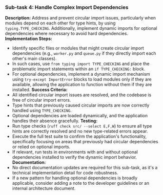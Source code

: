 ### Sub-task 4: Handle Complex Import Dependencies
**Description:** Address and prevent circular import issues, particularly when modules depend on each other for type hints, by using `typing.TYPE_CHECKING`. Additionally, implement dynamic imports for optional dependencies where necessary to avoid hard dependencies.
**Implementation Steps:**
- Identify specific files or modules that might create circular import dependencies (e.g., `worker.py` and `queue.py` if they directly import each other's main classes).
- In such cases, use `from typing import TYPE_CHECKING` and place the problematic import statements within an `if TYPE_CHECKING:` block.
- For optional dependencies, implement a dynamic import mechanism using `try-except ImportError` blocks to load modules only if they are available, allowing the application to function without them if they are installed.
**Success Criteria:**
- All identified circular import issues are resolved, and the codebase is free of circular import errors.
- Type hints that previously caused circular imports are now correctly handled using `TYPE_CHECKING`.
- Optional dependencies are loaded dynamically, and the application handles their absence gracefully.
**Testing:**
- Run type checks (`ruff check src/ --select E,F,W`) to ensure all type hints are correctly resolved and no new type-related errors appear.
- Execute the full test suite to confirm the application's functionality, specifically focusing on areas that previously had circular dependencies or relied on optional imports.
- If relevant, run tests in environments with and without optional dependencies installed to verify the dynamic import behavior.
**Documentation:**
- No direct documentation updates are required for this sub-task, as it's a technical implementation detail for code robustness.
- If a new pattern for handling optional dependencies is broadly applicable, consider adding a note to the developer guidelines or an internal architecture document.